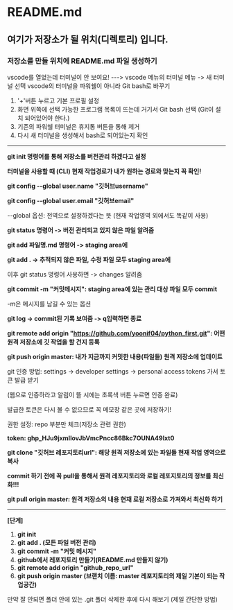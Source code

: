 # README.md

## 여기가 저장소가 될 위치(디렉토리) 입니다.

### 저장소를 만들 위치에 README.md 파일 생성하기

vscode를 열었는데 터미널이 안 보여요!
---> vscode 메뉴의 터미널 메뉴 -> 새 터미널 선택
vscode의 터미널을 파워쉘이 아니라 Git bash로 바꾸기

1. '+'버튼 누르고 기본 프로필 설정
2. 화면 위쪽에 선택 가능한 프로그램 목록이 뜨는데 거기서 Git bash 선택
   (Git이 설치 되어있어야 한다.)
3. 기존의 파워쉘 터미널은 휴지통 버튼을 통해 제거
4. 다시 새 터미널을 생성해서 bash로 되어있는지 확인

----

**git init 명령어를 통해 저장소를 버전관리 하겠다고 설정**

**터미널을 사용할 때 (CLI) 현재 작업경로가 내가 원하는 경로와 맞는지 꼭 확인!**

**git config --global user.name "깃허브username"**

**git config --global user.email "깃허브email"**

--global 옵션: 전역으로 설정하겠다는 뜻 (현재 작업영역 외에서도 똑같이 사용)

**git status 명령어 -> 버전 관리되고 있지 않은 파일 알려줌**

**git add 파일명.md 명령어 -> staging area에**

**git add .     -> 추적되지 않은 파일, 수정 파일 모두 staging area에**

이후 git status 명령어 사용하면 -> changes 알려줌

**git commit -m "커밋메시지": staging area에 있는 관리 대상 파일 모두 commit**

-m은 메시지를 남길 수 있는 옵션

**git log   -> commit된 기록 보여줌 -> q입력하면 종료** 

**git remote add origin "https://github.com/yoonif04/python_first.git": 어떤 원격 저장소에 깃 작업을 할 건지 등록**

**git push origin master: 내가 지금까지 커밋한 내용(파일들) 원격 저장소에 업데이트**

git 인증 방법: settings -> developer settings -> personal access tokens 가서 토큰 발급 받기

(웹으로 인증하라고 알림이 뜰 시에는 초록색 버튼 누르면 인증 완료)

발급한 토큰은 다시 볼 수 없으므로 꼭 메모장 같은 곳에 저장하기!

권한 설정: repo 부분만 체크(저장소 관련 권한)

**token: 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**

**git clone "깃허브 레포지토리url": 해당 원격 저장소에 있는 파일들 현재 작업 영역으로 복사**

**commit 하기 전에 꼭 pull을 통해서 원격 레포지토리와 로컬 레포지토리의 정보를 최신화!!!**

**git pull origin master: 원격 저장소의 내용 현재 로컬 저장소로 가져와서 최신화 하기**

------

**[단계]**

1. **git init**
2. **git add . (모든 파일 버전 관리)**
3. **git commit -m "커밋 메시지"**
4. **github에서 레포지토리 만들기(README.md 만들지 않기)**
5. **git remote add origin "github_repo_url"**
6. **git push origin master (브랜치 이름: master 레포지토리의 제일 기본이 되는 작업공간)**

만약 잘 안되면 폴더 안에 있는 .git 폴더 삭제한 후에 다시 해보기 (제일 간단한 방법)
